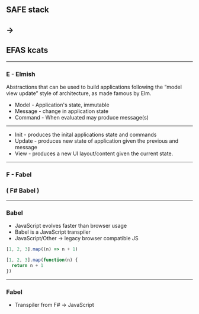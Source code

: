 
## SAFE stack 
## ->
## EFAS kcats

---

### E - Elmish

Abstractions that can be used to build applications following the “model view update” style of architecture, as made famous by Elm.

- Model - Application's state, immutable
- Message - change in application state
- Command - When evaluated may produce message(s)

---

- Init - produces the inital applications state and commands
- Update - produces new state of application given the previous and message
- View - produces a new UI layout/content given the current state.

---

### F - Fabel

### ( F# Babel )

---

### Babel

- JavaScript evolves faster than browser usage
- Babel is a JavaScript transpiler
- JavaScript/Other -> legacy browser compatible JS

```javascript
[1, 2, 3].map((n) => n + 1)
```

```javascript
[1, 2, 3].map(function(n) {
  return n + 1
})
```

---

### Fabel

- Transpiler from F# -> JavaScript
